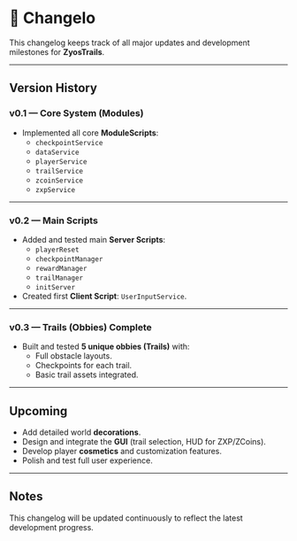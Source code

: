 # 📜 Changelo

This changelog keeps track of all major updates and development milestones for **ZyosTrails**.

---

## Version History

### v0.1 — Core System (Modules)
- Implemented all core **ModuleScripts**:
  - `checkpointService`
  - `dataService`
  - `playerService`
  - `trailService`
  - `zcoinService`
  - `zxpService`

---

### v0.2 — Main Scripts
- Added and tested main **Server Scripts**:
  - `playerReset`
  - `checkpointManager`
  - `rewardManager`
  - `trailManager`
  - `initServer`
- Created first **Client Script**: `UserInputService`.

---

### v0.3 — Trails (Obbies) Complete
- Built and tested **5 unique obbies (Trails)** with:
  - Full obstacle layouts.
  - Checkpoints for each trail.
  - Basic trail assets integrated.

---

## Upcoming
- Add detailed world **decorations**.
- Design and integrate the **GUI** (trail selection, HUD for ZXP/ZCoins).
- Develop player **cosmetics** and customization features.
- Polish and test full user experience.

---

## Notes

This changelog will be updated continuously to reflect the latest development progress.
